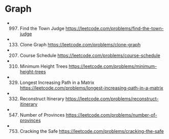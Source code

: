 # Graph

- 997. Find the Town Judge
       https://leetcode.com/problems/find-the-town-judge
- 133. Clone Graph
       https://leetcode.com/problems/clone-graph
- 207. Course Schedule
       https://leetcode.com/problems/course-schedule
- 310. Minimum Height Trees
       https://leetcode.com/problems/minimum-height-trees
- 329. Longest Increasing Path in a Matrix
       https://leetcode.com/problems/longest-increasing-path-in-a-matrix
- 332. Reconstruct Itinerary
       https://leetcode.com/problems/reconstruct-itinerary
- 547. Number of Provinces
       https://leetcode.com/problems/number-of-provinces
- 753. Cracking the Safe
       https://leetcode.com/problems/cracking-the-safe
